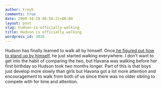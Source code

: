 ```yaml
---
author: troyh
comments: true
date: 2009-10-29 06:56:21+00:00
layout: post
slug: hudson-is-officially-walking
title: Hudson is officially walking
wordpress_id: 3826
---
```


Hudson has finally learned to walk all by himself. Once[ he figured out how to stand up by himself](http://www.flickr.com/photos/troyh/4052544481/), he just started walking everywhere. I don't want to get into the habit of comparing the two, but Havana was walking before her first birthday so Hudson took two months longer. Part of this is that boys just develop more slowly than girls but Havana got a lot more attention and encouragement to walk from both of us since there was no older sibling to compete with for time and attention.
